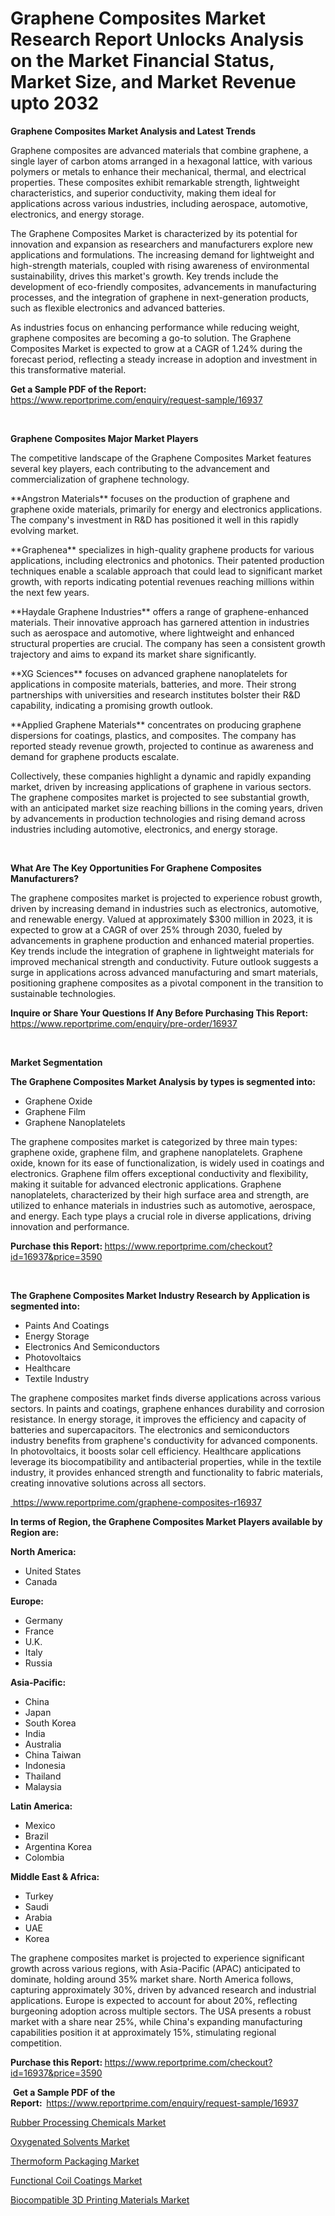 <p><h1>Graphene Composites Market Research Report Unlocks Analysis on the Market Financial Status, Market Size, and Market Revenue upto 2032</h1></p><p><strong>Graphene Composites Market Analysis and Latest Trends</strong></p>
<p><p>Graphene composites are advanced materials that combine graphene, a single layer of carbon atoms arranged in a hexagonal lattice, with various polymers or metals to enhance their mechanical, thermal, and electrical properties. These composites exhibit remarkable strength, lightweight characteristics, and superior conductivity, making them ideal for applications across various industries, including aerospace, automotive, electronics, and energy storage.</p><p>The Graphene Composites Market is characterized by its potential for innovation and expansion as researchers and manufacturers explore new applications and formulations. The increasing demand for lightweight and high-strength materials, coupled with rising awareness of environmental sustainability, drives this market's growth. Key trends include the development of eco-friendly composites, advancements in manufacturing processes, and the integration of graphene in next-generation products, such as flexible electronics and advanced batteries.</p><p>As industries focus on enhancing performance while reducing weight, graphene composites are becoming a go-to solution. The Graphene Composites Market is expected to grow at a CAGR of 1.24% during the forecast period, reflecting a steady increase in adoption and investment in this transformative material.</p></p>
<p><strong>Get a Sample PDF of the Report:&nbsp;</strong> <a href="https://www.reportprime.com/enquiry/request-sample/16937?utm_campaign=1080&utm_medium=2&utm_source=Github&utm_content=ia&utm_term=18032025&utm_id=graphene-composites">https://www.reportprime.com/enquiry/request-sample/16937</a></p>
<p>&nbsp;</p>
<p><strong>Graphene Composites Major Market Players</strong></p>
<p><p>The competitive landscape of the Graphene Composites Market features several key players, each contributing to the advancement and commercialization of graphene technology.</p><p>**Angstron Materials** focuses on the production of graphene and graphene oxide materials, primarily for energy and electronics applications. The company's investment in R&D has positioned it well in this rapidly evolving market.</p><p>**Graphenea** specializes in high-quality graphene products for various applications, including electronics and photonics. Their patented production techniques enable a scalable approach that could lead to significant market growth, with reports indicating potential revenues reaching millions within the next few years.</p><p>**Haydale Graphene Industries** offers a range of graphene-enhanced materials. Their innovative approach has garnered attention in industries such as aerospace and automotive, where lightweight and enhanced structural properties are crucial. The company has seen a consistent growth trajectory and aims to expand its market share significantly.</p><p>**XG Sciences** focuses on advanced graphene nanoplatelets for applications in composite materials, batteries, and more. Their strong partnerships with universities and research institutes bolster their R&D capability, indicating a promising growth outlook.</p><p>**Applied Graphene Materials** concentrates on producing graphene dispersions for coatings, plastics, and composites. The company has reported steady revenue growth, projected to continue as awareness and demand for graphene products escalate.</p><p>Collectively, these companies highlight a dynamic and rapidly expanding market, driven by increasing applications of graphene in various sectors. The graphene composites market is projected to see substantial growth, with an anticipated market size reaching billions in the coming years, driven by advancements in production technologies and rising demand across industries including automotive, electronics, and energy storage.</p></p>
<p>&nbsp;</p>
<p><strong>What Are The Key Opportunities For Graphene Composites Manufacturers?</strong></p>
<p><p>The graphene composites market is projected to experience robust growth, driven by increasing demand in industries such as electronics, automotive, and renewable energy. Valued at approximately $300 million in 2023, it is expected to grow at a CAGR of over 25% through 2030, fueled by advancements in graphene production and enhanced material properties. Key trends include the integration of graphene in lightweight materials for improved mechanical strength and conductivity. Future outlook suggests a surge in applications across advanced manufacturing and smart materials, positioning graphene composites as a pivotal component in the transition to sustainable technologies.</p></p>
<p><strong>Inquire or Share Your Questions If Any Before Purchasing This Report:</strong> <a href="https://www.reportprime.com/enquiry/pre-order/16937?utm_campaign=1080&utm_medium=2&utm_source=Github&utm_content=ia&utm_term=18032025&utm_id=graphene-composites">https://www.reportprime.com/enquiry/pre-order/16937</a></p>
<p>&nbsp;</p>
<p><strong>Market Segmentation</strong></p>
<p><strong>The Graphene Composites Market Analysis by types is segmented into:</strong></p>
<p><ul><li>Graphene Oxide</li><li>Graphene Film</li><li>Graphene Nanoplatelets</li></ul></p>
<p><p>The graphene composites market is categorized by three main types: graphene oxide, graphene film, and graphene nanoplatelets. Graphene oxide, known for its ease of functionalization, is widely used in coatings and electronics. Graphene film offers exceptional conductivity and flexibility, making it suitable for advanced electronic applications. Graphene nanoplatelets, characterized by their high surface area and strength, are utilized to enhance materials in industries such as automotive, aerospace, and energy. Each type plays a crucial role in diverse applications, driving innovation and performance.</p></p>
<p><strong>Purchase this Report:&nbsp;</strong><a href="https://www.reportprime.com/checkout?id=16937&price=3590&utm_campaign=1080&utm_medium=2&utm_source=Github&utm_content=ia&utm_term=18032025&utm_id=graphene-composites">https://www.reportprime.com/checkout?id=16937&price=3590</a></p>
<p>&nbsp;</p>
<p><strong>The Graphene Composites Market Industry Research by Application is segmented into:</strong></p>
<p><ul><li>Paints And Coatings</li><li>Energy Storage</li><li>Electronics And Semiconductors</li><li>Photovoltaics</li><li>Healthcare</li><li>Textile Industry</li></ul></p>
<p><p>The graphene composites market finds diverse applications across various sectors. In paints and coatings, graphene enhances durability and corrosion resistance. In energy storage, it improves the efficiency and capacity of batteries and supercapacitors. The electronics and semiconductors industry benefits from graphene's conductivity for advanced components. In photovoltaics, it boosts solar cell efficiency. Healthcare applications leverage its biocompatibility and antibacterial properties, while in the textile industry, it provides enhanced strength and functionality to fabric materials, creating innovative solutions across all sectors.</p></p>
<p><a href="https://www.reportprime.com/graphene-composites-r16937?utm_campaign=1080&utm_medium=2&utm_source=Github&utm_content=ia&utm_term=18032025&utm_id=graphene-composites">&nbsp;https://www.reportprime.com/graphene-composites-r16937</a></p>
<p><strong>In terms of Region, the Graphene Composites Market Players available by Region are:</strong></p>
<p>
    <p> <strong> North America: </strong>
        <ul>
            <li>United States</li>
            <li>Canada</li>
        </ul>
        </p> 
    <p> <strong> Europe: </strong>
        <ul>
            <li>Germany</li>
            <li>France</li>
            <li>U.K.</li>
            <li>Italy</li>
            <li>Russia</li>
        </ul>
        </p> 
    <p> <strong> Asia-Pacific: </strong>
        <ul>
            <li>China</li>
            <li>Japan</li>
            <li>South Korea</li>
            <li>India</li>
            <li>Australia</li>
            <li>China Taiwan</li>
            <li>Indonesia</li>
            <li>Thailand</li>
            <li>Malaysia</li>
        </ul>
        </p> 
    <p> <strong> Latin America: </strong>
        <ul>
            <li>Mexico</li>
            <li>Brazil</li>
            <li>Argentina Korea</li>
            <li>Colombia</li>
        </ul>
        </p> 
    <p> <strong> Middle East & Africa: </strong>
        <ul>
            <li>Turkey</li>
            <li>Saudi</li>
            <li>Arabia</li>
            <li>UAE</li>
            <li>Korea</li>
        </ul>
    </p>
    </p>
<p><p>The graphene composites market is projected to experience significant growth across various regions, with Asia-Pacific (APAC) anticipated to dominate, holding around 35% market share. North America follows, capturing approximately 30%, driven by advanced research and industrial applications. Europe is expected to account for about 20%, reflecting burgeoning adoption across multiple sectors. The USA presents a robust market with a share near 25%, while China's expanding manufacturing capabilities position it at approximately 15%, stimulating regional competition.</p></p>
<p><strong>Purchase this Report: </strong><a href="https://www.reportprime.com/checkout?id=16937&price=3590&utm_campaign=1080&utm_medium=2&utm_source=Github&utm_content=ia&utm_term=18032025&utm_id=graphene-composites">https://www.reportprime.com/checkout?id=16937&price=3590</a></p>
<p>&nbsp;<strong>Get a Sample PDF of the Report:&nbsp;&nbsp;</strong><a href="https://www.reportprime.com/enquiry/request-sample/16937?utm_campaign=1080&utm_medium=2&utm_source=Github&utm_content=ia&utm_term=18032025&utm_id=graphene-composites">https://www.reportprime.com/enquiry/request-sample/16937</a></p>
<p><strong></strong></p>
<p><p><a href="https://github.com/onutsheinz/Market-Research-Report-List-1/blob/main/rubber-processing-chemicals-market.md?utm_campaign=1080&utm_medium=2&utm_source=Github&utm_content=ia&utm_term=18032025&utm_id=graphene-composites">Rubber Processing Chemicals Market</a></p><p><a href="https://github.com/rueffmuoloqw/Market-Research-Report-List-1/blob/main/oxygenated-solvents-market.md?utm_campaign=1080&utm_medium=2&utm_source=Github&utm_content=ia&utm_term=18032025&utm_id=graphene-composites">Oxygenated Solvents Market</a></p><p><a href="https://github.com/saqafidrahea/Market-Research-Report-List-1/blob/main/thermoform-packaging-market.md?utm_campaign=1080&utm_medium=2&utm_source=Github&utm_content=ia&utm_term=18032025&utm_id=graphene-composites">Thermoform Packaging Market</a></p><p><a href="https://github.com/lazloklitz2e/Market-Research-Report-List-1/blob/main/functional-coil-coatings-market.md?utm_campaign=1080&utm_medium=2&utm_source=Github&utm_content=ia&utm_term=18032025&utm_id=graphene-composites">Functional Coil Coatings Market</a></p><p><a href="https://github.com/atawanyeze/Market-Research-Report-List-1/blob/main/biocompatible-3d-printing-materials-market.md?utm_campaign=1080&utm_medium=2&utm_source=Github&utm_content=ia&utm_term=18032025&utm_id=graphene-composites">Biocompatible 3D Printing Materials Market</a></p></p>